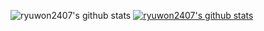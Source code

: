 ![ryuwon2407's github stats](https://github-readme-stats.vercel.app/api?username=ryuwon2407&show_icons=true)
[![ryuwon2407's github stats](https://github-readme-stats.vercel.app/api/top-langs/?username=ryuwon2407&show_icons=true&hide_border=true&title_color=004386&icon_color=004386&layout=compact)](https://github.com/본인ID)
